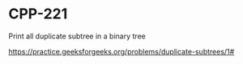 # CPP-221
Print all duplicate subtree in a binary tree










https://practice.geeksforgeeks.org/problems/duplicate-subtrees/1#
